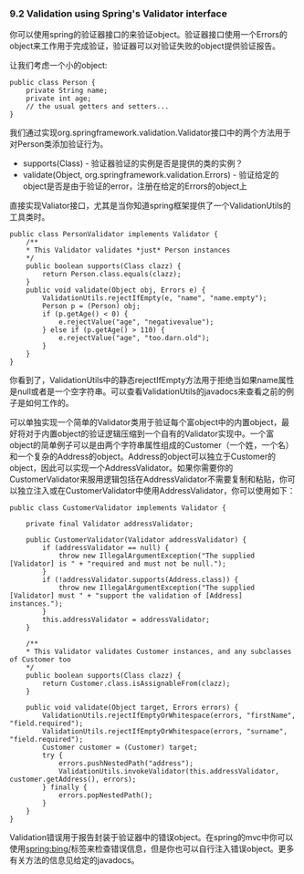 ### 9.2 Validation using Spring's Validator interface

你可以使用spring的验证器接口的来验证object。验证器接口使用一个Errors的object来工作用于完成验证，验证器可以对验证失败的object提供验证报告。

让我们考虑一个小的object:

```
public class Person {
    private String name;
    private int age;
    // the usual getters and setters...
}
```

我们通过实现org.springframework.validation.Validator接口中的两个方法用于对Person类添加验证行为。

* supports(Class) - 验证器验证的实例是否是提供的类的实例？
* validate(Object, org.springframework.validation.Errors) - 验证给定的object是否是由于验证的error，注册在给定的Errors的object上

直接实现Valiator接口，尤其是当你知道spring框架提供了一个ValidationUtils的工具类时。

```
public class PersonValidator implements Validator {
    /**
    * This Validator validates *just* Person instances
    */
    public boolean supports(Class clazz) {
        return Person.class.equals(clazz);
    }
    public void validate(Object obj, Errors e) {
        ValidationUtils.rejectIfEmpty(e, "name", "name.empty");
        Person p = (Person) obj;
        if (p.getAge() < 0) {
            e.rejectValue("age", "negativevalue");
        } else if (p.getAge() > 110) {
            e.rejectValue("age", "too.darn.old");
        }    
    }
}
```

你看到了，ValidationUtils中的静态rejectIfEmpty方法用于拒绝当如果name属性是null或者是一个空字符串。可以查看ValidationUtils的javadocs来查看之前的例子是如何工作的。

可以单独实现一个简单的Validator类用于验证每个富object中的内置object，最好将对于内置object的验证逻辑压缩到一个自有的Validator实现中。一个富object的简单例子可以是由两个字符串属性组成的Customer（一个姓，一个名）和一个复杂的Address的object。Address的object可以独立于Customer的object，因此可以实现一个AddressValidator。如果你需要你的CustomerValidator来服用逻辑包括在AddressValidator不需要复制和粘贴，你可以独立注入或在CustomerValidator中使用AddressValidator，你可以使用如下：

```
public class CustomerValidator implements Validator {

    private final Validator addressValidator;
    
    public CustomerValidator(Validator addressValidator) {
        if (addressValidator == null) {
            throw new IllegalArgumentException("The supplied [Validator] is " + "required and must not be null.");
        }
        if (!addressValidator.supports(Address.class)) {
            throw new IllegalArgumentException("The supplied [Validator] must " + "support the validation of [Address] instances.");
        }
        this.addressValidator = addressValidator;
    }

    /**
    * This Validator validates Customer instances, and any subclasses of Customer too
    */
    public boolean supports(Class clazz) {
        return Customer.class.isAssignableFrom(clazz);
    }
    
    public void validate(Object target, Errors errors) {
        ValidationUtils.rejectIfEmptyOrWhitespace(errors, "firstName", "field.required");
        ValidationUtils.rejectIfEmptyOrWhitespace(errors, "surname", "field.required");
        Customer customer = (Customer) target;
        try {
            errors.pushNestedPath("address");
            ValidationUtils.invokeValidator(this.addressValidator, customer.getAddress(), errors);
        } finally {
            errors.popNestedPath();
        }
    }
}
```

Validation错误用于报告封装于验证器中的错误object。在spring的mvc中你可以使用<spring:bing/>标签来检查错误信息，但是你也可以自行注入错误object。更多有关方法的信息见给定的javadocs。



